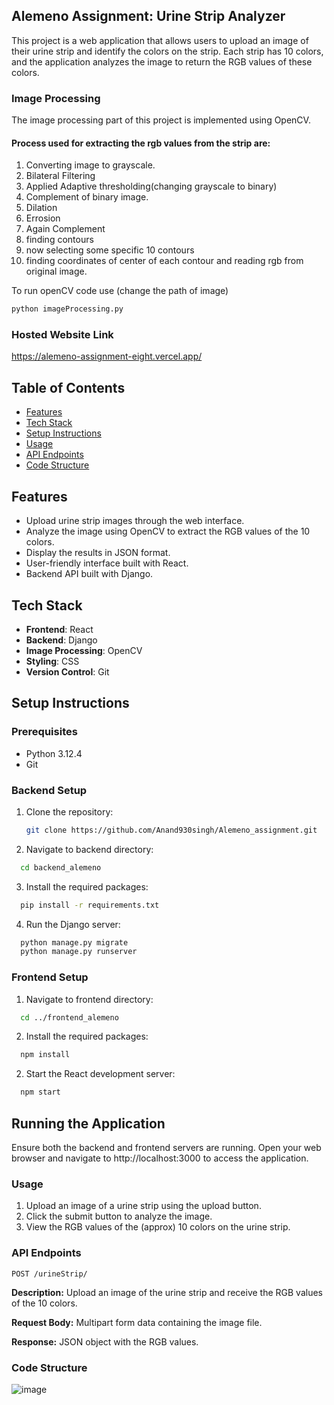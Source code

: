 
## Alemeno Assignment: Urine Strip Analyzer

This project is a web application that allows users to upload an image of their urine strip and identify the colors on the strip. Each strip has 10 colors, and the application analyzes the image to return the RGB values of these colors.

### Image Processing
The image processing part of this project is implemented using OpenCV.
#### Process used for extracting the rgb values from the strip are:
1. Converting image to grayscale.
2. Bilateral Filtering
3. Applied Adaptive thresholding(changing grayscale to binary)
4. Complement of binary image.
5. Dilation
6. Errosion
7. Again Complement
8. finding contours
9. now selecting some specific 10 contours
10. finding coordinates of center of each contour and reading rgb from original image.

To run openCV code use (change the path of image)
```bash
python imageProcessing.py
```

### Hosted Website Link
https://alemeno-assignment-eight.vercel.app/


## Table of Contents

- [Features](#features)
- [Tech Stack](#tech-stack)
- [Setup Instructions](#setup-instructions)
- [Usage](#usage)
- [API Endpoints](#api-endpoints)
- [Code Structure](#code-structure)

## Features

- Upload urine strip images through the web interface.
- Analyze the image using OpenCV to extract the RGB values of the 10 colors.
- Display the results in JSON format.
- User-friendly interface built with React.
- Backend API built with Django.

## Tech Stack

- **Frontend**: React
- **Backend**: Django
- **Image Processing**: OpenCV
- **Styling**: CSS
- **Version Control**: Git

## Setup Instructions

### Prerequisites

- Python 3.12.4
- Git

### Backend Setup

1. Clone the repository:
   ```bash
   git clone https://github.com/Anand930singh/Alemeno_assignment.git
   ```

2. Navigate to backend directory:
  ```bash
    cd backend_alemeno
  ```

3. Install the required packages:
  ```bash
    pip install -r requirements.txt
  ```

4. Run the Django server:
  ```bash
    python manage.py migrate
    python manage.py runserver
  ```

### Frontend Setup

1. Navigate to frontend directory:
  ```bash
    cd ../frontend_alemeno
  ```

2. Install the required packages:
  ```bash
    npm install
  ```

2. Start the React development server:
  ```bash
    npm start
  ```

## Running the Application
Ensure both the backend and frontend servers are running.
Open your web browser and navigate to http://localhost:3000 to access the application.

### Usage
1. Upload an image of a urine strip using the upload button.
2. Click the submit button to analyze the image.
3. View the RGB values of the (approx) 10 colors on the urine strip.

### API Endpoints
`POST /urineStrip/`

**Description:** Upload an image of the urine strip and receive the RGB values of the 10 colors.

**Request Body:** Multipart form data containing the image file.

**Response:** JSON object with the RGB values.

### Code Structure
![image](https://github.com/Anand930singh/Alemeno_assignment/assets/99159646/3609bc02-cc01-4a3b-a1a1-d00b04e27048)

